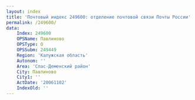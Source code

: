 ```yaml
---
layout: index
title: 'Почтовый индекс 249600: отделение почтовой связи Почты России'
permalink: /249600/
data:
    Index: 249600
    OPSName: Павлиново
    OPSType: О
    OPSSubm: 249449
    Region: 'Калужская область'
    Autonom: ''
    Area: 'Спас-Деменский район'
    City: Павлиново
    City1: ''
    ActDate: '20061102'
    IndexOld: ''
---
```

